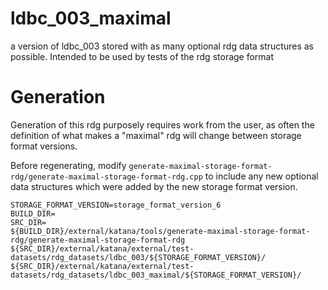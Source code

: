 # ldbc_003_maximal

a version of ldbc_003 stored with as many optional rdg data structures as possible.
Intended to be used by tests of the rdg storage format

# Generation

Generation of this rdg purposely requires work from the user, as often the definition of what makes a "maximal" rdg
will change between storage format versions.

Before regenerating, modify `generate-maximal-storage-format-rdg/generate-maximal-storage-format-rdg.cpp` to include any new optional data structures which were added by the new storage format version. 


```
STORAGE_FORMAT_VERSION=storage_format_version_6
BUILD_DIR=
SRC_DIR=
${BUILD_DIR}/external/katana/tools/generate-maximal-storage-format-rdg/generate-maximal-storage-format-rdg ${SRC_DIR}/external/katana/external/test-datasets/rdg_datasets/ldbc_003/${STORAGE_FORMAT_VERSION}/ ${SRC_DIR}/external/katana/external/test-datasets/rdg_datasets/ldbc_003_maximal/${STORAGE_FORMAT_VERSION}/
```


